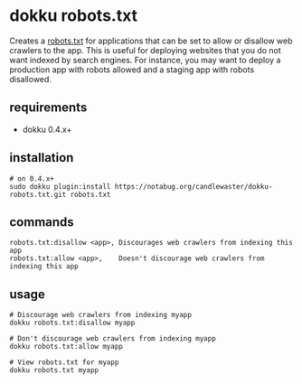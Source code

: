 # dokku robots.txt

Creates a [robots.txt](https://en.wikipedia.org/wiki/Robots_exclusion_standard) for applications that can be set to allow or disallow web crawlers to the app. This is useful for deploying websites that you do not want indexed by search engines. For instance, you may want to deploy a production app with robots allowed and a staging app with robots disallowed.

## requirements

- dokku 0.4.x+

## installation

```shell
# on 0.4.x+
sudo dokku plugin:install https://notabug.org/candlewaster/dokku-robots.txt.git robots.txt
```

## commands

```
robots.txt:disallow <app>, Discourages web crawlers from indexing this app
robots.txt:allow <app>,    Doesn't discourage web crawlers from indexing this app
```

## usage

```shell
# Discourage web crawlers from indexing myapp
dokku robots.txt:disallow myapp

# Don't discourage web crawlers from indexing myapp
dokku robots.txt:allow myapp

# View robots.txt for myapp
dokku robots.txt myapp
```
